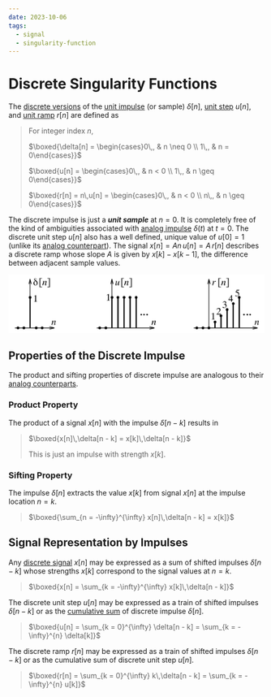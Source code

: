 ```yaml
---
date: 2023-10-06
tags:
  - signal
  - singularity-function
---
```


# Discrete Singularity Functions

The [discrete versions](03141daf.md) of the [unit impulse](b0a34c02.md) (or sample) $\delta[n]$, [unit step](58fcc503.md) $u[n]$, and [unit ramp](9e65fb42.md) $r[n]$ are defined as

> For integer index $n$,
>
> $\boxed{\delta[n] = \begin{cases}0\,, & n \neq 0 \\ 1\,, & n = 0\end{cases}}$
>
> $\boxed{u[n] = \begin{cases}0\,, & n < 0 \\ 1\,, & n \geq 0\end{cases}}$
>
> $\boxed{r[n] = n\,u[n] = \begin{cases}0\,, & n < 0 \\ n\,, & n \geq 0\end{cases}}$

The discrete impulse is just a ***unit sample*** at $n = 0$. It is completely free of the kind of ambiguities associated with [analog impulse](b0a34c02.md) $\delta(t)$ at $t = 0$. The discrete unit step $u[n]$ also has a well defined, unique value of $u[0] = 1$ (unlike its [analog counterpart](58fcc503.md)). The signal $x[n] = An\,u[n] = A\,r[n]$ describes a discrete ramp whose slope $A$ is given by $x[k] - x[k - 1]$, the difference between adjacent sample values.

![](./media/discrete-singularity-functions.svg)

## Properties of the Discrete Impulse

The product and sifting properties of discrete impulse are analogous to their [analog counterparts](b0a34c02.md).

### Product Property

The product of a signal $x[n]$ with the impulse $\delta[n - k]$ results in

> $\boxed{x[n]\,\delta[n - k] = x[k]\,\delta[n - k]}$
>
> This is just an impulse with strength $x[k]$.

### Sifting Property

The impulse $\delta[n]$ extracts the value $x[k]$ from signal $x[n]$ at the impulse location $n = k$.

> $\boxed{\sum_{n = -\infty}^{\infty} x[n]\,\delta[n - k] = x[k]}$

## Signal Representation by Impulses

Any [discrete signal](03141daf.md) $x[n]$ may be expressed as a sum of shifted impulses $\delta[n - k]$ whose strengths $x[k]$ correspond to the signal values at $n = k$.

> $\boxed{x[n] = \sum_{k = -\infty}^{\infty} x[k]\,\delta[n - k]}$

The discrete unit step $u[n]$ may be expressed as a train of shifted impulses $\delta[n - k]$ or as the [cumulative sum](1828b2ff.md) of discrete impulse $\delta[n]$.

> $\boxed{u[n] = \sum_{k = 0}^{\infty} \delta[n - k] = \sum_{k = -\infty}^{n} \delta[k]}$

The discrete ramp $r[n]$ may be expressed as a train of shifted impulses $\delta[n - k]$ or as the cumulative sum of discrete unit step $u[n]$.

> $\boxed{r[n] = \sum_{k = 0}^{\infty} k\,\delta[n - k] = \sum_{k = -\infty}^{n} u[k]}$
